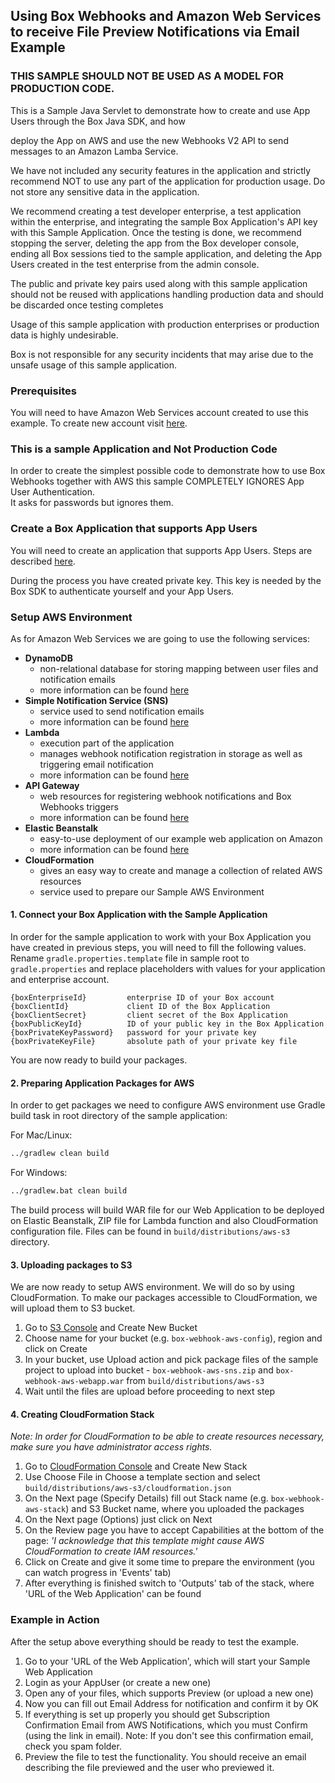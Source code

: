 ## Using Box Webhooks and Amazon Web Services to receive File Preview Notifications via Email Example

### THIS SAMPLE SHOULD NOT BE USED AS A MODEL FOR PRODUCTION CODE.  

This is a Sample Java Servlet to demonstrate how to create and use App Users through the Box Java SDK, and how

deploy the App on AWS and use the new Webhooks V2 API to send messages to an Amazon Lamba Service.

We have not included any security features in the application and strictly recommend NOT to use any part of the application for production usage. Do not store any sensitive data in the application. 

We recommend creating a test developer enterprise, a test application within the enterprise, and integrating the sample Box Application's API key with this Sample Application. Once the testing is done, we recommend stopping the server, deleting the app from the Box developer console, ending all Box sessions tied to the sample application, and deleting the App Users created in the test enterprise from the admin console. 

The public and private key pairs used along with this sample application should not be reused with applications handling production data and should be discarded once testing completes

Usage of this sample application with production enterprises or production data is highly undesirable.

Box is not responsible for any security incidents that may arise due to the unsafe usage of this sample application.

### Prerequisites

You will need to have Amazon Web Services account created to use this example. 
To create new account visit [here](https://console.aws.amazon.com/console/home).

###  This is a sample Application and Not Production Code

In order to create the simplest possible code to demonstrate how to use Box Webhooks together with AWS this sample COMPLETELY IGNORES App User Authentication.  
It asks for passwords but ignores them.

###  Create a Box Application that supports App Users

You will need to create an application that supports App Users. Steps are described [here](https://docs.box.com/docs/configuring-box-platform). 

During the process you have created private key. This key is needed by the Box SDK to authenticate yourself and your App Users. 

###  Setup AWS Environment

As for Amazon Web Services we are going to use the following services:

* **DynamoDB**
  * non-relational database for storing mapping between user files and notification emails
  * more information can be found [here](https://aws.amazon.com/dynamodb/)
* **Simple Notification Service (SNS)**
  * service used to send notification emails
  * more information can be found [here](https://aws.amazon.com/sns/)
* **Lambda**
  * execution part of the application
  * manages webhook notification registration in storage as well as triggering email notification
  * more information can be found [here](https://aws.amazon.com/lambda/)
* **API Gateway**
  * web resources for registering webhook notifications and Box Webhooks triggers
  * more information can be found [here](https://aws.amazon.com/api-gateway/)
* **Elastic Beanstalk**
  * easy-to-use deployment of our example web application on Amazon
  * more information can be found [here](https://aws.amazon.com/elasticbeanstalk/)
* **CloudFormation**
  * gives an easy way to create and manage a collection of related AWS resources
  * service used to prepare our Sample AWS Environment

#### 1. Connect your Box Application with the Sample Application

In order for the sample application to work with your Box Application you have created in previous steps, you will need to fill the following values.
Rename `gradle.properties.template` file in sample root to `gradle.properties` and replace placeholders with values for your application and enterprise account.

```
{boxEnterpriseId}         enterprise ID of your Box account
{boxClientId}             client ID of the Box Application
{boxClientSecret}         client secret of the Box Application
{boxPublicKeyId}          ID of your public key in the Box Application
{boxPrivateKeyPassword}   password for your private key
{boxPrivateKeyFile}       absolute path of your private key file
```
You are now ready to build your packages.

#### 2. Preparing Application Packages for AWS

In order to get packages we need to configure AWS environment use Gradle build task in root directory of the sample application:

For Mac/Linux:
```sh
../gradlew clean build
```

For Windows:
```cmd
../gradlew.bat clean build
```

The build process will build WAR file for our Web Application to be deployed on Elastic Beanstalk, ZIP file for Lambda function and also CloudFormation configuration file.
Files can be found in `build/distributions/aws-s3` directory.

#### 3. Uploading packages to S3

 We are now ready to setup AWS environment. We will do so by using CloudFormation. To make our packages accessible to CloudFormation, we will upload them to S3 bucket.

 1. Go to [S3 Console](https://console.aws.amazon.com/s3) and Create New Bucket
 2. Choose name for your bucket (e.g. `box-webhook-aws-config`), region and click on Create
 3. In your bucket, use Upload action and pick package files of the sample project to upload into bucket - `box-webhook-aws-sns.zip` and `box-webhook-aws-webapp.war` from `build/distributions/aws-s3`
 4. Wait until the files are upload before proceeding to next step

#### 4. Creating CloudFormation Stack

 _Note:_
 _In order for CloudFormation to be able to create resources necessary, make sure you have administrator access rights._

 1. Go to [CloudFormation Console](https://console.aws.amazon.com/cloudformation) and Create New Stack
 2. Use Choose File in Choose a template section and select `build/distributions/aws-s3/cloudformation.json`
 3. On the Next page (Specify Details) fill out Stack name (e.g. `box-webhook-aws-stack`) and S3 Bucket name, where you uploaded the packages
 4. On the Next page (Options) just click on Next
 5. On the Review page you have to accept Capabilities at the bottom of the page:
    _'I acknowledge that this template might cause AWS CloudFormation to create IAM resources.'_
 6. Click on Create and give it some time to prepare the environment (you can watch progress in 'Events' tab)
 7. After everything is finished switch to 'Outputs' tab of the stack, where 'URL of the Web Application' can be found

### Example in Action
 
 After the setup above everything should be ready to test the example.

 1. Go to your 'URL of the Web Application', which will start your Sample Web Application
 2. Login as your AppUser (or create a new one)
 3. Open any of your files, which supports Preview (or upload a new one)
 4. Now you can fill out Email Address for notification and confirm it by OK
 5. If everything is set up properly you should get Subscription Confirmation Email from AWS Notifications, 
    which you must Confirm (using the link in email).  Note:  If you don't see this confirmation email, check you spam folder.
 6. Preview the file to test the functionality.  You should receive an email describing the file previewed and the user who previewed it.
 
